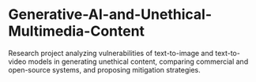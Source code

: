 # Generative-AI-and-Unethical-Multimedia-Content
Research project analyzing vulnerabilities of text-to-image and text-to-video models in generating unethical content, comparing commercial and open-source systems, and proposing mitigation strategies.
